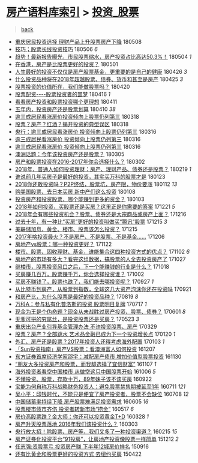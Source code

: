 [房产语料库索引](../../README.md)  > [投资_股票](投资_股票.md)
====
> [back](../README.md)

- [重庆居民投资选择 理财产品上升股票房产下降](http://jkwz.applinzi.com/ittc/7100711050171384839.html#%E9%87%8D%E5%BA%86%E5%B1%85%E6%B0%91%E6%8A%95%E8%B5%84%E9%80%89%E6%8B%A9+%E7%90%86%E8%B4%A2%E4%BA%A7%E5%93%81%E4%B8%8A%E5%8D%87%E8%82%A1%E7%A5%A8%E6%88%BF%E4%BA%A7%E4%B8%8B%E9%99%8D) 180508  
- [技巧；股票长线投资技巧](http://jkwz.applinzi.com/ittc/7100044486182962183.html#%E6%8A%80%E5%B7%A7%EF%BC%9B%E8%82%A1%E7%A5%A8%E9%95%BF%E7%BA%BF%E6%8A%95%E8%B5%84%E6%8A%80%E5%B7%A7) 180506 *6* 
- [趋势！最新报告曝光，市民股票缩水，房产投资占比高达50.3%！](http://jkwz.applinzi.com/ittc/7099274288165291014.html#%E8%B6%8B%E5%8A%BF%EF%BC%81%E6%9C%80%E6%96%B0%E6%8A%A5%E5%91%8A%E6%9B%9D%E5%85%89%EF%BC%8C%E5%B8%82%E6%B0%91%E8%82%A1%E7%A5%A8%E7%BC%A9%E6%B0%B4%EF%BC%8C%E6%88%BF%E4%BA%A7%E6%8A%95%E8%B5%84%E5%8D%A0%E6%AF%94%E9%AB%98%E8%BE%BE50.3%25%EF%BC%81) 180504 *1* 
- [在香港，房产是比股票更好的投资？](http://jkwz.applinzi.com/ittc/7098292942194344967.html#%E5%9C%A8%E9%A6%99%E6%B8%AF%EF%BC%8C%E6%88%BF%E4%BA%A7%E6%98%AF%E6%AF%94%E8%82%A1%E7%A5%A8%E6%9B%B4%E5%A5%BD%E7%9A%84%E6%8A%95%E8%B5%84%EF%BC%9F) 180501  
- [人生最好的投资不仅仅是房产股票基金，更重要的是自己的健康](http://jkwz.applinzi.com/ittc/7096251449359205392.html#%E4%BA%BA%E7%94%9F%E6%9C%80%E5%A5%BD%E7%9A%84%E6%8A%95%E8%B5%84%E4%B8%8D%E4%BB%85%E4%BB%85%E6%98%AF%E6%88%BF%E4%BA%A7%E8%82%A1%E7%A5%A8%E5%9F%BA%E9%87%91%EF%BC%8C%E6%9B%B4%E9%87%8D%E8%A6%81%E7%9A%84%E6%98%AF%E8%87%AA%E5%B7%B1%E7%9A%84%E5%81%A5%E5%BA%B7) 180426 *3* 
- [什么投资品种将在2018年超越股票、债券、货币和甚至是房产](http://jkwz.applinzi.com/ittc/7095997237022950416.html#%E4%BB%80%E4%B9%88%E6%8A%95%E8%B5%84%E5%93%81%E7%A7%8D%E5%B0%86%E5%9C%A82018%E5%B9%B4%E8%B6%85%E8%B6%8A%E8%82%A1%E7%A5%A8%E3%80%81%E5%80%BA%E5%88%B8%E3%80%81%E8%B4%A7%E5%B8%81%E5%92%8C%E7%94%9A%E8%87%B3%E6%98%AF%E6%88%BF%E4%BA%A7) 180425 *3* 
- [股票投资的价值所在，我们能做股票吗？](http://jkwz.applinzi.com/ittc/7094039124531217425.html#%E8%82%A1%E7%A5%A8%E6%8A%95%E8%B5%84%E7%9A%84%E4%BB%B7%E5%80%BC%E6%89%80%E5%9C%A8%EF%BC%8C%E6%88%91%E4%BB%AC%E8%83%BD%E5%81%9A%E8%82%A1%E7%A5%A8%E5%90%97%EF%BC%9F) 180420  
- [股票配资----股票投资者的噩梦](http://jkwz.applinzi.com/ittc/7092608678765265926.html#%E8%82%A1%E7%A5%A8%E9%85%8D%E8%B5%84----%E8%82%A1%E7%A5%A8%E6%8A%95%E8%B5%84%E8%80%85%E7%9A%84%E5%99%A9%E6%A2%A6) 180416 *1* 
- [看看房产投资和股票投资哪个更理想](http://jkwz.applinzi.com/ittc/7090668887299589136.html#%E7%9C%8B%E7%9C%8B%E6%88%BF%E4%BA%A7%E6%8A%95%E8%B5%84%E5%92%8C%E8%82%A1%E7%A5%A8%E6%8A%95%E8%B5%84%E5%93%AA%E4%B8%AA%E6%9B%B4%E7%90%86%E6%83%B3) 180411  
- [五年内，投资房产还是股票划算](http://jkwz.applinzi.com/ittc/7090480710811124753.html#%E4%BA%94%E5%B9%B4%E5%86%85%EF%BC%8C%E6%8A%95%E8%B5%84%E6%88%BF%E4%BA%A7%E8%BF%98%E6%98%AF%E8%82%A1%E7%A5%A8%E5%88%92%E7%AE%97) 180410 *38* 
- [逾三成居民看涨房价投资倾向上股票仍列第三](http://jkwz.applinzi.com/ittc/7081739844718167046.html#%E9%80%BE%E4%B8%89%E6%88%90%E5%B1%85%E6%B0%91%E7%9C%8B%E6%B6%A8%E6%88%BF%E4%BB%B7%E6%8A%95%E8%B5%84%E5%80%BE%E5%90%91%E4%B8%8A%E8%82%A1%E7%A5%A8%E4%BB%8D%E5%88%97%E7%AC%AC%E4%B8%89) 180318  
- [股票？房产？红酒？揭开投资的典型误区](http://jkwz.applinzi.com/ittc/7081178907456046097.html#%E8%82%A1%E7%A5%A8%EF%BC%9F%E6%88%BF%E4%BA%A7%EF%BC%9F%E7%BA%A2%E9%85%92%EF%BC%9F%E6%8F%AD%E5%BC%80%E6%8A%95%E8%B5%84%E7%9A%84%E5%85%B8%E5%9E%8B%E8%AF%AF%E5%8C%BA) 180318  
- [央行：逾三成居民看涨房价 投资倾向上股票仍列第三](http://jkwz.applinzi.com/ittc/7080969472242615307.html#%E5%A4%AE%E8%A1%8C%EF%BC%9A%E9%80%BE%E4%B8%89%E6%88%90%E5%B1%85%E6%B0%91%E7%9C%8B%E6%B6%A8%E6%88%BF%E4%BB%B7+%E6%8A%95%E8%B5%84%E5%80%BE%E5%90%91%E4%B8%8A%E8%82%A1%E7%A5%A8%E4%BB%8D%E5%88%97%E7%AC%AC%E4%B8%89) 180316  
- [逾三成居民看涨房价 投资倾向上股票仍列第三](http://jkwz.applinzi.com/ittc/7080965635775661063.html#%E9%80%BE%E4%B8%89%E6%88%90%E5%B1%85%E6%B0%91%E7%9C%8B%E6%B6%A8%E6%88%BF%E4%BB%B7+%E6%8A%95%E8%B5%84%E5%80%BE%E5%90%91%E4%B8%8A%E8%82%A1%E7%A5%A8%E4%BB%8D%E5%88%97%E7%AC%AC%E4%B8%89) 180316  
- [逾三成居民看涨房价 投资倾向上股票仍列第三](http://jkwz.applinzi.com/ittc/7080861177402098695.html#%E9%80%BE%E4%B8%89%E6%88%90%E5%B1%85%E6%B0%91%E7%9C%8B%E6%B6%A8%E6%88%BF%E4%BB%B7+%E6%8A%95%E8%B5%84%E5%80%BE%E5%90%91%E4%B8%8A%E8%82%A1%E7%A5%A8%E4%BB%8D%E5%88%97%E7%AC%AC%E4%B8%89) 180316  
- [澳洲话题：今年该投资房产还是股票？](http://jkwz.applinzi.com/ittc/7077029926564004880.html#%E6%BE%B3%E6%B4%B2%E8%AF%9D%E9%A2%98%EF%BC%9A%E4%BB%8A%E5%B9%B4%E8%AF%A5%E6%8A%95%E8%B5%84%E6%88%BF%E4%BA%A7%E8%BF%98%E6%98%AF%E8%82%A1%E7%A5%A8%EF%BC%9F) 180305  
- [房产和股票投资在2016-2017年你会选择什么？](http://jkwz.applinzi.com/ittc/7075807184443409419.html#%E6%88%BF%E4%BA%A7%E5%92%8C%E8%82%A1%E7%A5%A8%E6%8A%95%E8%B5%84%E5%9C%A82016-2017%E5%B9%B4%E4%BD%A0%E4%BC%9A%E9%80%89%E6%8B%A9%E4%BB%80%E4%B9%88%EF%BC%9F) 180302  
- [2018年，普通人如何投资理财：房产、理财产品、债券还是股票？](http://jkwz.applinzi.com/ittc/7070974478069007366.html#2018%E5%B9%B4%EF%BC%8C%E6%99%AE%E9%80%9A%E4%BA%BA%E5%A6%82%E4%BD%95%E6%8A%95%E8%B5%84%E7%90%86%E8%B4%A2%EF%BC%9A%E6%88%BF%E4%BA%A7%E3%80%81%E7%90%86%E8%B4%A2%E4%BA%A7%E5%93%81%E3%80%81%E5%80%BA%E5%88%B8%E8%BF%98%E6%98%AF%E8%82%A1%E7%A5%A8%EF%BC%9F) 180219 *1* 
- [谁说前几年买房子是最好的投资，其实买万科的股票才是](http://jkwz.applinzi.com/ittc/7061732467797394443.html#%E8%B0%81%E8%AF%B4%E5%89%8D%E5%87%A0%E5%B9%B4%E4%B9%B0%E6%88%BF%E5%AD%90%E6%98%AF%E6%9C%80%E5%A5%BD%E7%9A%84%E6%8A%95%E8%B5%84%EF%BC%8C%E5%85%B6%E5%AE%9E%E4%B9%B0%E4%B8%87%E7%A7%91%E7%9A%84%E8%82%A1%E7%A5%A8%E6%89%8D%E6%98%AF) 180123  
- [2018你还敢投资吗？P2P终结，股票坑，房产限，物价要涨](http://jkwz.applinzi.com/ittc/7057505469919134731.html#2018%E4%BD%A0%E8%BF%98%E6%95%A2%E6%8A%95%E8%B5%84%E5%90%97%EF%BC%9FP2P%E7%BB%88%E7%BB%93%EF%BC%8C%E8%82%A1%E7%A5%A8%E5%9D%91%EF%BC%8C%E6%88%BF%E4%BA%A7%E9%99%90%EF%BC%8C%E7%89%A9%E4%BB%B7%E8%A6%81%E6%B6%A8) 180112 *13* 
- [购美国股票、去日本买房 新中产们这么投资](http://jkwz.applinzi.com/ittc/7056116388278567947.html#%E8%B4%AD%E7%BE%8E%E5%9B%BD%E8%82%A1%E7%A5%A8%E3%80%81%E5%8E%BB%E6%97%A5%E6%9C%AC%E4%B9%B0%E6%88%BF+%E6%96%B0%E4%B8%AD%E4%BA%A7%E4%BB%AC%E8%BF%99%E4%B9%88%E6%8A%95%E8%B5%84) 180108  
- [投资房产和投资股票，哪个能赚到更多的资金？](http://jkwz.applinzi.com/ittc/7054366572389336071.html#%E6%8A%95%E8%B5%84%E6%88%BF%E4%BA%A7%E5%92%8C%E6%8A%95%E8%B5%84%E8%82%A1%E7%A5%A8%EF%BC%8C%E5%93%AA%E4%B8%AA%E8%83%BD%E8%B5%9A%E5%88%B0%E6%9B%B4%E5%A4%9A%E7%9A%84%E8%B5%84%E9%87%91%EF%BC%9F) 180103  
- [2018年如何投资，买股票还是买房？这里正是你需要的答案](http://jkwz.applinzi.com/ittc/7049504888021582865.html#2018%E5%B9%B4%E5%A6%82%E4%BD%95%E6%8A%95%E8%B5%84%EF%BC%8C%E4%B9%B0%E8%82%A1%E7%A5%A8%E8%BF%98%E6%98%AF%E4%B9%B0%E6%88%BF%EF%BC%9F%E8%BF%99%E9%87%8C%E6%AD%A3%E6%98%AF%E4%BD%A0%E9%9C%80%E8%A6%81%E7%9A%84%E7%AD%94%E6%A1%88) 171221 *5* 
- [2018年会有哪些投资机会？股票、债券还是大宗商品或房产上面？](http://jkwz.applinzi.com/ittc/7047324189411771408.html#2018%E5%B9%B4%E4%BC%9A%E6%9C%89%E5%93%AA%E4%BA%9B%E6%8A%95%E8%B5%84%E6%9C%BA%E4%BC%9A%EF%BC%9F%E8%82%A1%E7%A5%A8%E3%80%81%E5%80%BA%E5%88%B8%E8%BF%98%E6%98%AF%E5%A4%A7%E5%AE%97%E5%95%86%E5%93%81%E6%88%96%E6%88%BF%E4%BA%A7%E4%B8%8A%E9%9D%A2%EF%BC%9F) 171216  
- [过去十年，有一种比“买房”更好的投资叫做买“腾讯“股票](http://jkwz.applinzi.com/ittc/7047341926347441169.html#%E8%BF%87%E5%8E%BB%E5%8D%81%E5%B9%B4%EF%BC%8C%E6%9C%89%E4%B8%80%E7%A7%8D%E6%AF%94%E2%80%9C%E4%B9%B0%E6%88%BF%E2%80%9D%E6%9B%B4%E5%A5%BD%E7%9A%84%E6%8A%95%E8%B5%84%E5%8F%AB%E5%81%9A%E4%B9%B0%E2%80%9C%E8%85%BE%E8%AE%AF%E2%80%9C%E8%82%A1%E7%A5%A8) 171215 *3* 
- [美联储加息，黄金、楼市、股票该怎么投资？](http://jkwz.applinzi.com/ittc/7047331998140466192.html#%E7%BE%8E%E8%81%94%E5%82%A8%E5%8A%A0%E6%81%AF%EF%BC%8C%E9%BB%84%E9%87%91%E3%80%81%E6%A5%BC%E5%B8%82%E3%80%81%E8%82%A1%E7%A5%A8%E8%AF%A5%E6%80%8E%E4%B9%88%E6%8A%95%E8%B5%84%EF%BC%9F) 171215  
- [2017年啥投资最火？不是房产、不是股票、不是基金……](http://jkwz.applinzi.com/ittc/7043976555196318736.html#2017%E5%B9%B4%E5%95%A5%E6%8A%95%E8%B5%84%E6%9C%80%E7%81%AB%EF%BC%9F%E4%B8%8D%E6%98%AF%E6%88%BF%E4%BA%A7%E3%80%81%E4%B8%8D%E6%98%AF%E8%82%A1%E7%A5%A8%E3%80%81%E4%B8%8D%E6%98%AF%E5%9F%BA%E9%87%91%E2%80%A6%E2%80%A6) 171206  
- [房地产vs股票：哪一种投资更好？](http://jkwz.applinzi.com/ittc/7038765502736892944.html#%E6%88%BF%E5%9C%B0%E4%BA%A7vs%E8%82%A1%E7%A5%A8%EF%BC%9A%E5%93%AA%E4%B8%80%E7%A7%8D%E6%8A%95%E8%B5%84%E6%9B%B4%E5%A5%BD%EF%BC%9F) 171122  
- [楼市、股票、固收理财、基金，谁能集合这四种投资方式的优点？](http://jkwz.applinzi.com/ittc/7031383552648823824.html#%E6%A5%BC%E5%B8%82%E3%80%81%E8%82%A1%E7%A5%A8%E3%80%81%E5%9B%BA%E6%94%B6%E7%90%86%E8%B4%A2%E3%80%81%E5%9F%BA%E9%87%91%EF%BC%8C%E8%B0%81%E8%83%BD%E9%9B%86%E5%90%88%E8%BF%99%E5%9B%9B%E7%A7%8D%E6%8A%95%E8%B5%84%E6%96%B9%E5%BC%8F%E7%9A%84%E4%BC%98%E7%82%B9%EF%BC%9F) 171102 *6* 
- [房地产的市场有多大？看完这组数据，搞股票的人全去投资房产了](http://jkwz.applinzi.com/ittc/7029147850603234321.html#%E6%88%BF%E5%9C%B0%E4%BA%A7%E7%9A%84%E5%B8%82%E5%9C%BA%E6%9C%89%E5%A4%9A%E5%A4%A7%EF%BC%9F%E7%9C%8B%E5%AE%8C%E8%BF%99%E7%BB%84%E6%95%B0%E6%8D%AE%EF%BC%8C%E6%90%9E%E8%82%A1%E7%A5%A8%E7%9A%84%E4%BA%BA%E5%85%A8%E5%8E%BB%E6%8A%95%E8%B5%84%E6%88%BF%E4%BA%A7%E4%BA%86) 171027  
- [继楼市，股票投资风口之后，下一个能赚钱的行业是什么？](http://jkwz.applinzi.com/ittc/7025420181281702929.html#%E7%BB%A7%E6%A5%BC%E5%B8%82%EF%BC%8C%E8%82%A1%E7%A5%A8%E6%8A%95%E8%B5%84%E9%A3%8E%E5%8F%A3%E4%B9%8B%E5%90%8E%EF%BC%8C%E4%B8%8B%E4%B8%80%E4%B8%AA%E8%83%BD%E8%B5%9A%E9%92%B1%E7%9A%84%E8%A1%8C%E4%B8%9A%E6%98%AF%E4%BB%80%E4%B9%88%EF%BC%9F) 171018  
- [买房赚几百万，股票赚千万，你会选择投资谁？](http://jkwz.applinzi.com/ittc/7019924191053349905.html#%E4%B9%B0%E6%88%BF%E8%B5%9A%E5%87%A0%E7%99%BE%E4%B8%87%EF%BC%8C%E8%82%A1%E7%A5%A8%E8%B5%9A%E5%8D%83%E4%B8%87%EF%BC%8C%E4%BD%A0%E4%BC%9A%E9%80%89%E6%8B%A9%E6%8A%95%E8%B5%84%E8%B0%81%EF%BC%9F) 171002  
- [买房不赚钱了，股票也跌了，我们能去哪投资呢？](http://jkwz.applinzi.com/ittc/7018017021135160337.html#%E4%B9%B0%E6%88%BF%E4%B8%8D%E8%B5%9A%E9%92%B1%E4%BA%86%EF%BC%8C%E8%82%A1%E7%A5%A8%E4%B9%9F%E8%B7%8C%E4%BA%86%EF%BC%8C%E6%88%91%E4%BB%AC%E8%83%BD%E5%8E%BB%E5%93%AA%E6%8A%95%E8%B5%84%E5%91%A2%EF%BC%9F) 170927 *1* 
- [从比特币到房产，从股票到指数，全球这几大资产泡沫你还在投资吗](http://jkwz.applinzi.com/ittc/7015765951503664144.html#%E4%BB%8E%E6%AF%94%E7%89%B9%E5%B8%81%E5%88%B0%E6%88%BF%E4%BA%A7%EF%BC%8C%E4%BB%8E%E8%82%A1%E7%A5%A8%E5%88%B0%E6%8C%87%E6%95%B0%EF%BC%8C%E5%85%A8%E7%90%83%E8%BF%99%E5%87%A0%E5%A4%A7%E8%B5%84%E4%BA%A7%E6%B3%A1%E6%B2%AB%E4%BD%A0%E8%BF%98%E5%9C%A8%E6%8A%95%E8%B5%84%E5%90%97) 170921  
- [和房产比，为什么股票是最好的投资品种？](http://jkwz.applinzi.com/ittc/7003596038227887121.html#%E5%92%8C%E6%88%BF%E4%BA%A7%E6%AF%94%EF%BC%8C%E4%B8%BA%E4%BB%80%E4%B9%88%E8%82%A1%E7%A5%A8%E6%98%AF%E6%9C%80%E5%A5%BD%E7%9A%84%E6%8A%95%E8%B5%84%E5%93%81%E7%A7%8D%EF%BC%9F) 170819 *8* 
- [万科A：参与私有化普洛斯的投资 股票明日复牌](http://jkwz.applinzi.com/ittc/6991330388512080912.html#%E4%B8%87%E7%A7%91A%EF%BC%9A%E5%8F%82%E4%B8%8E%E7%A7%81%E6%9C%89%E5%8C%96%E6%99%AE%E6%B4%9B%E6%96%AF%E7%9A%84%E6%8A%95%E8%B5%84+%E8%82%A1%E7%A5%A8%E6%98%8E%E6%97%A5%E5%A4%8D%E7%89%8C) 170717 *1* 
- [现金为王是个伪命题？现金从未战胜过房产投资、股票、债券？](http://jkwz.applinzi.com/ittc/6974278832684008452.html#%E7%8E%B0%E9%87%91%E4%B8%BA%E7%8E%8B%E6%98%AF%E4%B8%AA%E4%BC%AA%E5%91%BD%E9%A2%98%EF%BC%9F%E7%8E%B0%E9%87%91%E4%BB%8E%E6%9C%AA%E6%88%98%E8%83%9C%E8%BF%87%E6%88%BF%E4%BA%A7%E6%8A%95%E8%B5%84%E3%80%81%E8%82%A1%E7%A5%A8%E3%80%81%E5%80%BA%E5%88%B8%EF%BC%9F) 170601 *8* 
- [无爹可拼的穷屌丝，是投资股票还是买房？](http://jkwz.applinzi.com/ittc/6970496700924822532.html#%E6%97%A0%E7%88%B9%E5%8F%AF%E6%8B%BC%E7%9A%84%E7%A9%B7%E5%B1%8C%E4%B8%9D%EF%BC%8C%E6%98%AF%E6%8A%95%E8%B5%84%E8%82%A1%E7%A5%A8%E8%BF%98%E6%98%AF%E4%B9%B0%E6%88%BF%EF%BC%9F) 170523 *3* 
- [重庆出台产业引导基金管理办法 不许投资股票、房产](http://jkwz.applinzi.com/ittc/6950513042784781317.html#%E9%87%8D%E5%BA%86%E5%87%BA%E5%8F%B0%E4%BA%A7%E4%B8%9A%E5%BC%95%E5%AF%BC%E5%9F%BA%E9%87%91%E7%AE%A1%E7%90%86%E5%8A%9E%E6%B3%95+%E4%B8%8D%E8%AE%B8%E6%8A%95%E8%B5%84%E8%82%A1%E7%A5%A8%E3%80%81%E6%88%BF%E4%BA%A7) 170329  
- [股票？房产？全部跳水 艺术品金融已成为下一个投资增长点](http://jkwz.applinzi.com/ittc/6925130612674659332.html#%E8%82%A1%E7%A5%A8%EF%BC%9F%E6%88%BF%E4%BA%A7%EF%BC%9F%E5%85%A8%E9%83%A8%E8%B7%B3%E6%B0%B4+%E8%89%BA%E6%9C%AF%E5%93%81%E9%87%91%E8%9E%8D%E5%B7%B2%E6%88%90%E4%B8%BA%E4%B8%8B%E4%B8%80%E4%B8%AA%E6%8A%95%E8%B5%84%E5%A2%9E%E9%95%BF%E7%82%B9) 170120 *1* 
- [外汇、房产还是股票？2017年投资人还得考虑海外配置](http://jkwz.applinzi.com/ittc/6918870437257020420.html#%E5%A4%96%E6%B1%87%E3%80%81%E6%88%BF%E4%BA%A7%E8%BF%98%E6%98%AF%E8%82%A1%E7%A5%A8%EF%BC%9F2017%E5%B9%B4%E6%8A%95%E8%B5%84%E4%BA%BA%E8%BF%98%E5%BE%97%E8%80%83%E8%99%91%E6%B5%B7%E5%A4%96%E9%85%8D%E7%BD%AE) 170103 *1* 
- [「Sun投资指南」房产VS股票：看澳洲富人如何投资](http://jkwz.applinzi.com/ittc/6908962146674557957.html#%E3%80%8CSun%E6%8A%95%E8%B5%84%E6%8C%87%E5%8D%97%E3%80%8D%E6%88%BF%E4%BA%A7VS%E8%82%A1%E7%A5%A8%EF%BC%9A%E7%9C%8B%E6%BE%B3%E6%B4%B2%E5%AF%8C%E4%BA%BA%E5%A6%82%E4%BD%95%E6%8A%95%E8%B5%84) 161207  
- [东方证券首席经济学家邵宇：减配房产债市 增加价值型股票投资](http://jkwz.applinzi.com/ittc/6906371203844801541.html#%E4%B8%9C%E6%96%B9%E8%AF%81%E5%88%B8%E9%A6%96%E5%B8%AD%E7%BB%8F%E6%B5%8E%E5%AD%A6%E5%AE%B6%E9%82%B5%E5%AE%87%EF%BC%9A%E5%87%8F%E9%85%8D%E6%88%BF%E4%BA%A7%E5%80%BA%E5%B8%82+%E5%A2%9E%E5%8A%A0%E4%BB%B7%E5%80%BC%E5%9E%8B%E8%82%A1%E7%A5%A8%E6%8A%95%E8%B5%84) 161130  
- [“朋友大多投资房产和股票，而我却选择了宜信财富”](http://jkwz.applinzi.com/ittc/6897810983984038916.html#%E2%80%9C%E6%9C%8B%E5%8F%8B%E5%A4%A7%E5%A4%9A%E6%8A%95%E8%B5%84%E6%88%BF%E4%BA%A7%E5%92%8C%E8%82%A1%E7%A5%A8%EF%BC%8C%E8%80%8C%E6%88%91%E5%8D%B4%E9%80%89%E6%8B%A9%E4%BA%86%E5%AE%9C%E4%BF%A1%E8%B4%A2%E5%AF%8C%E2%80%9D) 161107 *1* 
- [海外投资者看空中国楼市 从做空这只中国股票开始](http://jkwz.applinzi.com/ittc/6885815394555659269.html#%E6%B5%B7%E5%A4%96%E6%8A%95%E8%B5%84%E8%80%85%E7%9C%8B%E7%A9%BA%E4%B8%AD%E5%9B%BD%E6%A5%BC%E5%B8%82+%E4%BB%8E%E5%81%9A%E7%A9%BA%E8%BF%99%E5%8F%AA%E4%B8%AD%E5%9B%BD%E8%82%A1%E7%A5%A8%E5%BC%80%E5%A7%8B) 161006 *5* 
- [不懂投资、股票，存款十万，89年妹子该不该买房](http://jkwz.applinzi.com/ittc/6880708568235377669.html#%E4%B8%8D%E6%87%82%E6%8A%95%E8%B5%84%E3%80%81%E8%82%A1%E7%A5%A8%EF%BC%8C%E5%AD%98%E6%AC%BE%E5%8D%81%E4%B8%87%EF%BC%8C89%E5%B9%B4%E5%A6%B9%E5%AD%90%E8%AF%A5%E4%B8%8D%E8%AF%A5%E4%B9%B0%E6%88%BF) 160922  
- [宝能为何自称万科战略财务投资人：避免股票禁售期被延至1年](http://jkwz.applinzi.com/ittc/6853498390570337284.html#%E5%AE%9D%E8%83%BD%E4%B8%BA%E4%BD%95%E8%87%AA%E7%A7%B0%E4%B8%87%E7%A7%91%E6%88%98%E7%95%A5%E8%B4%A2%E5%8A%A1%E6%8A%95%E8%B5%84%E4%BA%BA%EF%BC%9A%E9%81%BF%E5%85%8D%E8%82%A1%E7%A5%A8%E7%A6%81%E5%94%AE%E6%9C%9F%E8%A2%AB%E5%BB%B6%E8%87%B31%E5%B9%B4) 160711 *121* 
- [吴小平：印钱时代，不能只是便宜了房产投资者，股票不会缺位](http://jkwz.applinzi.com/ittc/6852477025880900613.html#%E5%90%B4%E5%B0%8F%E5%B9%B3%EF%BC%9A%E5%8D%B0%E9%92%B1%E6%97%B6%E4%BB%A3%EF%BC%8C%E4%B8%8D%E8%83%BD%E5%8F%AA%E6%98%AF%E4%BE%BF%E5%AE%9C%E4%BA%86%E6%88%BF%E4%BA%A7%E6%8A%95%E8%B5%84%E8%80%85%EF%BC%8C%E8%82%A1%E7%A5%A8%E4%B8%8D%E4%BC%9A%E7%BC%BA%E4%BD%8D) 160708 *12* 
- [中国储蓄率持续下降 房产股票难满足投资需求](http://jkwz.applinzi.com/ittc/6840189760802653189.html#%E4%B8%AD%E5%9B%BD%E5%82%A8%E8%93%84%E7%8E%87%E6%8C%81%E7%BB%AD%E4%B8%8B%E9%99%8D+%E6%88%BF%E4%BA%A7%E8%82%A1%E7%A5%A8%E9%9A%BE%E6%BB%A1%E8%B6%B3%E6%8A%95%E8%B5%84%E9%9C%80%E6%B1%82) 160605 *16* 
- [股票楼市债市齐伤 投资者转新市场“捞金”](http://jkwz.applinzi.com/ittc/6833190116058989572.html#%E8%82%A1%E7%A5%A8%E6%A5%BC%E5%B8%82%E5%80%BA%E5%B8%82%E9%BD%90%E4%BC%A4+%E6%8A%95%E8%B5%84%E8%80%85%E8%BD%AC%E6%96%B0%E5%B8%82%E5%9C%BA%E2%80%9C%E6%8D%9E%E9%87%91%E2%80%9D) 160517 *6* 
- [房价高股票跌？金大师：你还可以投资黄金T+D](http://jkwz.applinzi.com/ittc/6814633801531524101.html#%E6%88%BF%E4%BB%B7%E9%AB%98%E8%82%A1%E7%A5%A8%E8%B7%8C%EF%BC%9F%E9%87%91%E5%A4%A7%E5%B8%88%EF%BC%9A%E4%BD%A0%E8%BF%98%E5%8F%AF%E4%BB%A5%E6%8A%95%E8%B5%84%E9%BB%84%E9%87%91T%2BD) 160328 *1* 
- [房产升天股票落地 2016年我们该投资什么？](http://jkwz.applinzi.com/ittc/6804637206715040773.html#%E6%88%BF%E4%BA%A7%E5%8D%87%E5%A4%A9%E8%82%A1%E7%A5%A8%E8%90%BD%E5%9C%B0+2016%E5%B9%B4%E6%88%91%E4%BB%AC%E8%AF%A5%E6%8A%95%E8%B5%84%E4%BB%80%E4%B9%88%EF%BC%9F) 160303  
- [央行放大招！除股票、房产等，我们又多了一种投资渠道？](http://jkwz.applinzi.com/ittc/6798978628138304517.html#%E5%A4%AE%E8%A1%8C%E6%94%BE%E5%A4%A7%E6%8B%9B%EF%BC%81%E9%99%A4%E8%82%A1%E7%A5%A8%E3%80%81%E6%88%BF%E4%BA%A7%E7%AD%89%EF%BC%8C%E6%88%91%E4%BB%AC%E5%8F%88%E5%A4%9A%E4%BA%86%E4%B8%80%E7%A7%8D%E6%8A%95%E8%B5%84%E6%B8%A0%E9%81%93%EF%BC%9F) 160215 *15* 
- [房产证券化投资平台“91投房”，让房地产投资像股票一样简单](http://jkwz.applinzi.com/ittc/6774871290309772292.html#%E6%88%BF%E4%BA%A7%E8%AF%81%E5%88%B8%E5%8C%96%E6%8A%95%E8%B5%84%E5%B9%B3%E5%8F%B0%E2%80%9C91%E6%8A%95%E6%88%BF%E2%80%9D%EF%BC%8C%E8%AE%A9%E6%88%BF%E5%9C%B0%E4%BA%A7%E6%8A%95%E8%B5%84%E5%83%8F%E8%82%A1%E7%A5%A8%E4%B8%80%E6%A0%B7%E7%AE%80%E5%8D%95) 151212 *2* 
- [任志强:资股票亏 投资房产赚 下半年12城房价排名](http://jkwz.applinzi.com/ittc/6742718748136653829.html#%E4%BB%BB%E5%BF%97%E5%BC%BA%3A%E8%B5%84%E8%82%A1%E7%A5%A8%E4%BA%8F+%E6%8A%95%E8%B5%84%E6%88%BF%E4%BA%A7%E8%B5%9A+%E4%B8%8B%E5%8D%8A%E5%B9%B412%E5%9F%8E%E6%88%BF%E4%BB%B7%E6%8E%92%E5%90%8D) 150916  
- [还有比黄金和股票更好的投资方式 去纽约买房](http://jkwz.applinzi.com/ittc/547650611408410924.html#%E8%BF%98%E6%9C%89%E6%AF%94%E9%BB%84%E9%87%91%E5%92%8C%E8%82%A1%E7%A5%A8%E6%9B%B4%E5%A5%BD%E7%9A%84%E6%8A%95%E8%B5%84%E6%96%B9%E5%BC%8F+%E5%8E%BB%E7%BA%BD%E7%BA%A6%E4%B9%B0%E6%88%BF) 150422  
